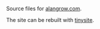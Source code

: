 Source files for [alangrow.com](http://alangrow.com).

The site can be rebuilt with [tinysite](https://github.com/acg/tinysite).

